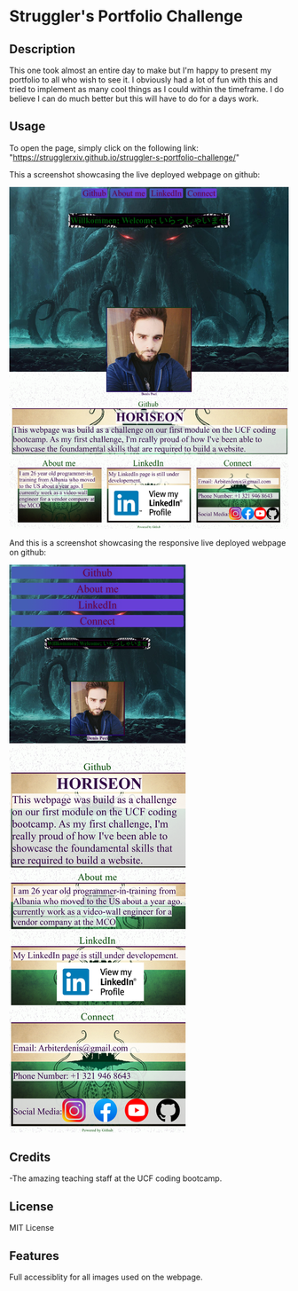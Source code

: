 # Struggler's Portfolio Challenge

## Description

This one took almost an entire day to make but I'm happy to present my portfolio to all who wish to see it.
I obviously had a lot of fun with this and tried to implement as many cool things as I could within the timeframe.
I do believe I can do much better but this will have to do for a days work.

## Usage

To open the page, simply click on the following link: "https://strugglerxiv.github.io/struggler-s-portfolio-challenge/"

This a screenshot showcasing the live deployed webpage on github:

![Challenge-Live-Screenshot](./assets/img/website_full.png)

And this is a screenshot showcasing the responsive live deployed webpage on github:

![Challenge-Live-Screenshot](./assets/img/website_responsive.png)

## Credits

-The amazing teaching staff at the UCF coding bootcamp.

## License

MIT License

## Features

Full accessiblity for all images used on the webpage.
